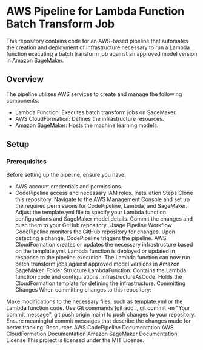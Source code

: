# AWS Pipeline for Lambda Function Batch Transform Job
This repository contains code for an AWS-based pipeline that automates the creation and deployment of infrastructure necessary to run a Lambda function executing a batch transform job against an approved model version in Amazon SageMaker.

## Overview
The pipeline utilizes AWS services to create and manage the following components:

+ Lambda Function: Executes batch transform jobs on SageMaker.
+ AWS CloudFormation: Defines the infrastructure resources.
+ Amazon SageMaker: Hosts the machine learning models.

## Setup
### Prerequisites
Before setting up the pipeline, ensure you have:

+ AWS account credentials and permissions.
+ CodePipeline access and necessary IAM roles.
Installation Steps
Clone this repository.
Navigate to the AWS Management Console and set up the required permissions for CodePipeline, Lambda, and SageMaker.
Adjust the template.yml file to specify your Lambda function configurations and SageMaker model details.
Commit the changes and push them to your GitHub repository.
Usage
Pipeline Workflow
CodePipeline monitors the GitHub repository for changes.
Upon detecting a change, CodePipeline triggers the pipeline.
AWS CloudFormation creates or updates the necessary infrastructure based on the template.yml.
Lambda function is deployed or updated in response to the pipeline execution.
The Lambda function can now run batch transform jobs against approved model versions in Amazon SageMaker.
Folder Structure
LambdaFunction: Contains the Lambda function code and configurations.
InfrastructureAsCode: Holds the CloudFormation template for defining the infrastructure.
Committing Changes
When committing changes to this repository:

Make modifications to the necessary files, such as template.yml or the Lambda function code.
Use Git commands (git add ., git commit -m "Your commit message", git push origin main) to push changes to your repository.
Ensure meaningful commit messages that describe the changes made for better tracking.
Resources
AWS CodePipeline Documentation
AWS CloudFormation Documentation
Amazon SageMaker Documentation
License
This project is licensed under the MIT License.

